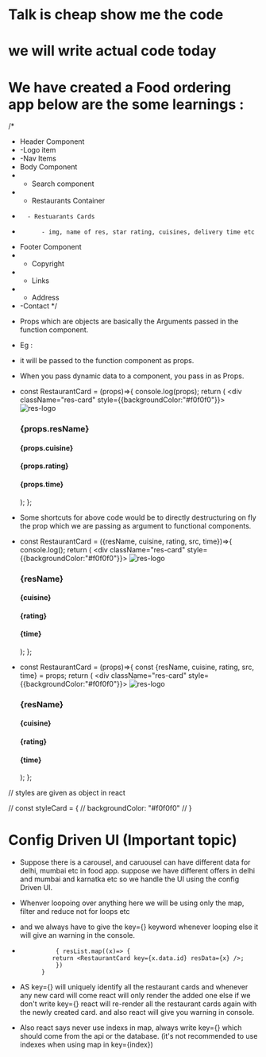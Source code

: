 # Talk is cheap show me the code
# we will write actual code today


# We have created a Food ordering app below are the some learnings :



/*
* Header Component
*   -Logo item
*   -Nav Items
* Body Component
*    - Search component
*    - Restaurants Container
*       - Restuarants Cards
*           - img, name of res, star rating, cuisines, delivery time etc
* Footer Component
*   - Copyright
*  - Links
*   - Address 
*   -Contact
*/



- Props which are objects are basically the Arguments passed in the function component.

- Eg : <Restaurant resName="abc" cuisine="north india" />


- it will be passed to the function component as props.

- When you pass dynamic data to a component, you pass in as Props.

- const RestaurantCard = (props)=>{
    console.log(props);
    return (
        <div className="res-card" style={{backgroundColor:"#f0f0f0"}}>
            <img
            className="res-logo" src={props.src} alt="res-logo" />
            <h3>{props.resName}</h3>
            <h4>{props.cuisine}</h4>
            <h4>{props.rating}</h4>
            <h4>{props.time}</h4>
        </div>
    );
};


- Some shortcuts for above code would be to directly destructuring on fly the prop which we are passing as argument to functional components.

- const RestaurantCard = ({resName, cuisine, rating, src, time})=>{
    console.log();
    return (
        <div className="res-card" style={{backgroundColor:"#f0f0f0"}}>
            <img
            className="res-logo" src={src} alt="res-logo" />
            <h3>{resName}</h3>
            <h4>{cuisine}</h4>
            <h4>{rating}</h4>
            <h4>{time}</h4>
        </div>
    );
};

<!-- Or below is also same -->

- const RestaurantCard = (props)=>{
    const {resName, cuisine, rating, src, time} = props;
    return (
        <div className="res-card" style={{backgroundColor:"#f0f0f0"}}>
            <img
            className="res-logo" src={src} alt="res-logo" />
            <h3>{resName}</h3>
            <h4>{cuisine}</h4>
            <h4>{rating}</h4>
            <h4>{time}</h4>
        </div>
    );
};


// styles are given as object in react

// const styleCard = {
//     backgroundColor: "#f0f0f0"
// } 




# Config Driven UI (Important topic)

- Suppose there is a carousel, and caruousel can have different data for delhi, mumbai etc in food app. suppose we have different offers in delhi and mumbai and karnatka etc so we handle the UI using the config Driven UI.

- Whenver  loopoing over anything here we will be using only the map, filter and reduce not for loops etc

- and we always have to give the key={} keyword whenever looping else it will give an warning in the console.

-               { resList.map((x)=> {
               return <RestaurantCard key={x.data.id} resData={x} />;
                })
            }
- AS key={} will uniquely identify all the restaurant cards and whenever any new card will come react will only render the added one else if we don't write key={} react will re-render all the restaurant cards again with the newly created card. and also react will give you warning in console.

- Also react says never use indexs in map, always write key={} which should come from the api or the database. (it's not recommended to use indexes when using map in key={index}) 